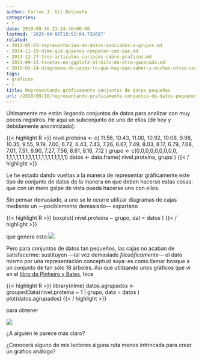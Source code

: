 ```yaml
---
author: Carlos J. Gil Bellosta
categories:
- r
date: 2010-09-16 23:24:46+00:00
lastmod: '2025-04-06T18:52:04.732687'
related:
- 2012-05-03-representacion-de-datos-asociados-a-grupos.md
- 2014-11-19-dime-que-quieres-comparar-con-que.md
- 2013-12-27-tres-articulos-curiosos-sobre-graficos.md
- 2011-09-21-facetas-en-ggplot2-al-hilo-de-otra-gananada.md
- 2018-02-14-diagramas-de-cajas-lo-que-hay-que-saber-y-muchas-otras-cosas-que-no-hacen-tanta-falta-pero-que-son-entretenidas.md
tags:
- gráficos
- r
title: Representando gráficamente conjuntos de datos pequeños
url: /2010/09/16/representando-graficamente-conjuntos-de-datos-pequenos/
---
```


Últimamente me están llegando conjuntos de datos para analizar con muy pocos registros. He aquí un subconjunto de uno de ellos (de hoy y debidamente anonimizado):

{{< highlight R >}}
nivel.proteina <- c( 11.56, 10.43, 11.00, 10.92, 10.08, 9.98, 10.35,
  9.55, 9.19, 7.00, 6.72, 6.43, 7.43, 7.26, 6.67,  7.49, 8.03, 8.17,
  6.79, 7.68, 7.01, 7.51, 6.90, 7.27, 7.56, 8.61, 8.16, 7.12 )
grupo <- c(0,0,0,0,0,0,0,0,0,
  1,1,1,1,1,1,1,1,1,1,1,1,1,1,1,1,1,1,1)
datos <- data.frame( nivel.proteina, grupo )
{{< / highlight  >}}


Le he estado dando vueltas a la manera de representar gráficamente este tipo de conjunto de datos de la manera en que deben hacerse estas cosas: que con un mero golpe de vista pueda hacerse uno con ellos.

Sin pensar demasiado, a uno se le ocurre utilizar diagramas de cajas mediante un —posiblemente demasiado— espartano

{{< highlight R >}}
boxplot( nivel.proteina ~ grupo, dat = datos )
{{< / highlight  >}}

que genera esto:[![](/wp-uploads/2010/09/boxplot.png#center)
](/wp-uploads/2010/09/boxplot.png#center)

Pero para conjuntos de datos tan pequeños, las cajas no acaban de satisfacerme: sustituyen —tal vez demasiado _filosóficamente_— el dato mismo por una representación conceptual suya: es como llamar bosque a un conjunto de tan sólo 18 árboles. Así que utilizando unos gráficos que vi en el [libro de Pinheiro y Bates](http://stat.bell-labs.com/NLME/MEMSS/index.html), hice

{{< highlight R >}}
library(nlme)
datos.agrupados <- groupedData(nivel.proteina ~ 1 | grupo, data = datos )
plot(datos.agrupados)
{{< / highlight  >}}

para obtener


[![](/wp-uploads/2010/09/grouped.png#center)
](/wp-uploads/2010/09/grouped.png#center)




¿A alguien le parece más claro?




¿Conocerá alguno de mis lectores alguna ruta menos intrincada para crear un gráfico análogo?